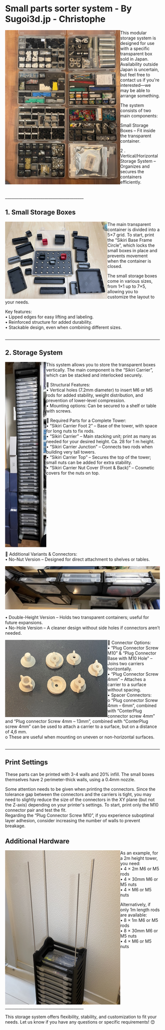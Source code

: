 # Small parts sorter system - By Sugoi3d.jp - Christophe



<img src="Images/Storage_Example_2.jpg" alt="Storage_Example_2" align="left" height="500px" />


This modular storage system is designed for use with a specific transparent box sold in Japan. Availability outside Japan is uncertain, but feel free to contact us if you're interested—we may be able to arrange something.  

The system consists of two main components:  
  1. Small Storage Boxes – Fit inside the transparent container.    

  2 .  Vertical/Horizontal Storage System – Organizes and secures the containers efficiently.  
 
<br clear="left"/>  
________________________________________

## 1. Small Storage Boxes

<img src="Images/Box-set.jpg" alt="Box-set" align="left" height="250px" margin-right ="16px" />
The main transparent container is divided into a 5×7 grid.  
To start, print the “Sikiri Base Frame Circle”, which locks the small boxes in place and prevents movement when the container is closed.  

The small storage boxes come in various sizes, from 1×1 up to 7×5, allowing you to customize the layout to your needs.    

Key features:  
•	Lipped edges for easy lifting and labeling.  
•	Reinforced structure for added durability.  
•	Stackable design, even when combining different sizes.  
<br clear="left"/>  
________________________________________

## 2. Storage System

<img src="Images/2m_tower.jpg" alt="2m_tower" align="left" height="600px" margin-right ="16px" />

This system allows you to store the transparent boxes vertically. The main component is the “Sikiri Carrier”, which can be stacked and interlocked securely.  

🔹 Structural Features:  
•	Vertical holes (7.2mm diameter) to insert M6 or M5 rods for added stability, weight distribution, and prevention of lower-level compression.  
•	Mounting options: Can be secured to a shelf or table with screws.  

🔹 Required Parts for a Complete Tower:  
•	“Sikiri Carrier Foot 2” – Base of the tower, with space for long nuts to fix rods.  
•	“Sikiri Carrier” – Main stacking unit; print as many as needed for your desired height. Ca. 28 for 1 m height.  
•	“Sikiri Carrier Junction” – Connects two rods when building very tall towers.  
•	“Sikiri Carrier Top” – Secures the top of the tower; small nuts can be added for extra  stability.  
•	“Sikiri Carrier Nut Cover (Front & Back)” – Cosmetic covers for the nuts on top.  

<br clear="left"/>

  


🔹 Additional Variants & Connectors:  
•	No-Nut Version – Designed for direct attachment to shelves or tables.  

![Shelf-mode](Images/Shelf-mode.jpg)

•	Double-Height Version – Holds two transparent containers; useful for future expansions.  
•	No-Hole Version – A cleaner design without side holes if connectors aren’t needed.  

<img src="Images/Connectors.jpg" alt="Connectors" align="left" height="250px" margin-right ="16px" />   

🔹 Connector Options:  
•	“Plug Connector Screw M10” & “Plug Connector Base with M10 Hole” – Joins two carriers horizontally.  
•	“Plug Connector Screw 4mm” – Attaches a carrier to a surface without spacing.  
•	Spacer Connectors:   
o	“Plug connector Screw 4mm – 6mm”, combined with “ConterPlug connector screw 4mm” and “Plug connector Screw 4mm – 13mm”, combined with “ConterPlug screw 4mm” can be used to attach a carrier to a surface, but on a distance of 4,6 mm.   
o	These are useful when mounting on uneven or non-horizontal surfaces.  
<br clear="left"/>  
________________________________________


## Print Settings
These parts can be printed with 3-4 walls and 20% infill. The small boxes themselves have 2 perimeter-thick walls, using a 0.4mm nozzle.  

Some attention needs to be given when printing the connectors. Since the tolerance gap between the connectors and the carriers is tight, you may need to slightly reduce the size of the connectors in the XY plane (but not the Z-axis) depending on your printer's settings. To start, print only the M10 connector pair and test the fit.  
Regarding the “Plug Connector Screw M10”, if you experience suboptimal layer adhesion, consider increasing the number of walls to prevent breakage.  

## Additional Hardware  

<img src="Images/Build_time.jpg" alt="Build_time" align="left" height="500px" margin-right ="16px" />  

As an example, for a 2m height tower, you need:  
•	4 × 2m M6 or M5 rods  
•	4 × 30mm M6 or M5 nuts  
•	4 × M6 or M5 nuts  

Alternatively, if only 1m length rods are available:  
•	8 × 1m M6 or M5 rods  
•	8 × 30mm M6 or M5 nuts  
•	4 × M6 or M5 nuts  

<br clear="left"/>  
________________________________________

This storage system offers flexibility, stability, and customization to fit your needs. Let us know if you have any questions or specific requirements! 😊
